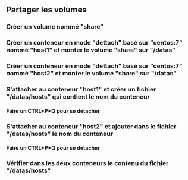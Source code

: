 ## Partager les volumes

### Créer un volume nommé "share"

### Créer un conteneur en mode "dettach" basé sur "centos:7" nommé "host1" et monter le volume "share" sur "/datas"

### Créer un conteneur en mode "dettach" basé sur "centos:7" nommé "host2" et monter le volume "share" sur "/datas"

### S'attacher au conteneur "host1" et créer un fichier "/datas/hosts" qui contient le nom du conteneur
#### Faire un CTRL+P+Q pour se détacher 

### S'attacher au conteneur "host2" et ajouter dans le fichier "/datas/hosts" le nom du conteneur
#### Faire un CTRL+P+Q pour se détacher 

### Vérifier dans les deux conteneurs le contenu du fichier "/datas/hosts"
